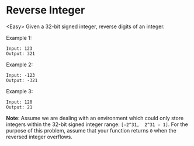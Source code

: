 # Reverse Integer

\<Easy>
Given a 32-bit signed integer, reverse digits of an integer.

Example 1:

```
Input: 123
Output: 321
```

Example 2:

```
Input: -123
Output: -321
```

Example 3:

```
Input: 120
Output: 21
```

**Note**: Assume we are dealing with an environment which could only store
integers within the 32-bit signed integer range: `[−2^31,  2^31 − 1]`. For the
purpose of this problem, assume that your function returns `0` when the reversed
integer overflows.
